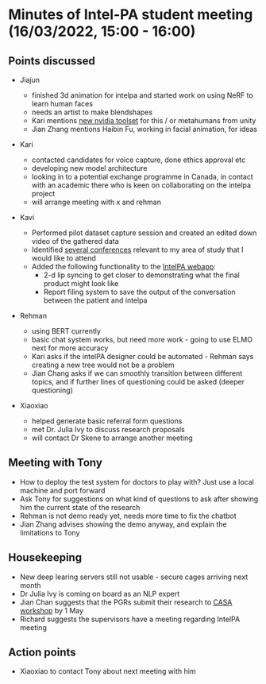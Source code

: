 # Minutes of Intel-PA student meeting (16/03/2022, 15:00 - 16:00)

## Points discussed

* Jiajun 
	* finished 3d animation for intelpa and started work on using NeRF to learn human faces
	* needs an artist to make blendshapes
	* Kari mentions [new nvidia toolset](https://www.nvidia.com/en-gb/omniverse/apps/audio2face/#get-started-ov) for this / or metahumans from unity
	* Jian Zhang mentions Haibin Fu, working in facial animation, for ideas

* Kari 
	* contacted candidates for voice capture, done ethics approval etc
	* developing new model architecture
	* looking in to a potential exchange programme in Canada, in contact with an academic there who is keen on collaborating on the intelpa project
	* will arrange meeting with x and rehman

* Kavi
	* Performed pilot dataset capture session and created an edited down video of the gathered data
	* Identified [several conferences](../../conferences/conferences_list.md) relevant to my area of study that I would like to attend
	* Added the following functionality to the [IntelPA webapp](intelpa.herokuapp.com):
		* 2-d lip syncing to get closer to demonstrating what the final product might look like
		* Report filing system to save the output of the conversation between the patient and intelpa

* Rehman
	* using BERT currently 
	* basic chat system works, but need more work - going to use ELMO next for more accuracy
	* Kari asks if the intelPA designer could be automated - Rehman says creating a new tree would not be a problem
	* Jian Chang asks if we can smoothly transition between different topics, and if further lines of questioning could be asked (deeper questioning)

* Xiaoxiao
	* helped generate basic referral form questions	
	* met Dr. Julia Ivy to discuss research proposals
	* will contact Dr Skene to arrange another meeting

## Meeting with Tony 

* How to deploy the test system for doctors to play with? Just use a local machine and port forward 
* Ask Tony for suggestions on what kind of questions to ask after showing him the current state of the research
* Rehman is not demo ready yet, needs more time to fix the chatbot
* Jian Zhang advises showing the demo anyway, and explain the limitations to Tony 


## Housekeeping

* New deep learing servers still not usable - secure cages arriving next month
* Dr Julia Ivy is coming on board as an NLP expert
* Jian Chan suggests that the PGRs submit their research to [CASA workshop](http://www.casa2022.org/workshop1.html) by 1 May
* Richard suggests the supervisors have a meeting regarding IntelPA meeting

## Action points

* Xiaoxiao to contact Tony about next meeting with him